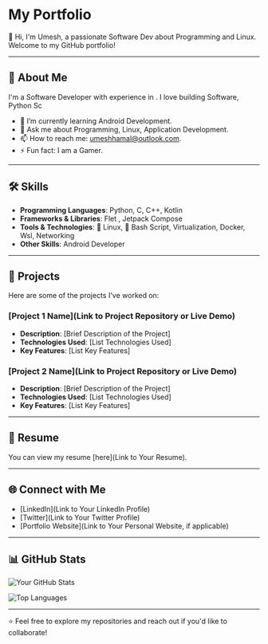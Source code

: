 # My Portfolio

👋 Hi, I'm Umesh, a passionate  Software Dev about Programming and Linux. Welcome to my GitHub portfolio!

---

## 🚀 About Me
I'm a Software Developer with experience in . I love building Software, Python Sc
- 🌱 I’m currently learning Android Development.
- 💬 Ask me about Programming, Linux, Application Development.
- 📫 How to reach me: umeshhamal@outlook.com.
- ⚡ Fun fact: I am a Gamer.

---

## 🛠️ Skills
- **Programming Languages**:  Python, C, C++, Kotlin
- **Frameworks & Libraries**: Flet , Jetpack Compose
- **Tools & Technologies**:    Linux,  Bash Script, Virtualization, Docker, Wsl, Networking 
- **Other Skills**: Android Developer

---

## 📂 Projects
Here are some of the projects I've worked on:

### [Project 1 Name](Link to Project Repository or Live Demo)
- **Description**: [Brief Description of the Project]
- **Technologies Used**: [List Technologies Used]
- **Key Features**: [List Key Features]

### [Project 2 Name](Link to Project Repository or Live Demo)
- **Description**: [Brief Description of the Project]
- **Technologies Used**: [List Technologies Used]
- **Key Features**: [List Key Features]

---

## 📄 Resume
You can view my resume [here](Link to Your Resume).

---

## 🌐 Connect with Me
- [LinkedIn](Link to Your LinkedIn Profile)
- [Twitter](Link to Your Twitter Profile)
- [Portfolio Website](Link to Your Personal Website, if applicable)

---

## 📊 GitHub Stats
![Your GitHub Stats](https://github-readme-stats.vercel.app/api?username=your-username&show_icons=true&theme=radical)

![Top Languages](https://github-readme-stats.vercel.app/api/top-langs/?username=your-username&layout=compact&theme=radical)

---

⭐️ Feel free to explore my repositories and reach out if you'd like to collaborate!
